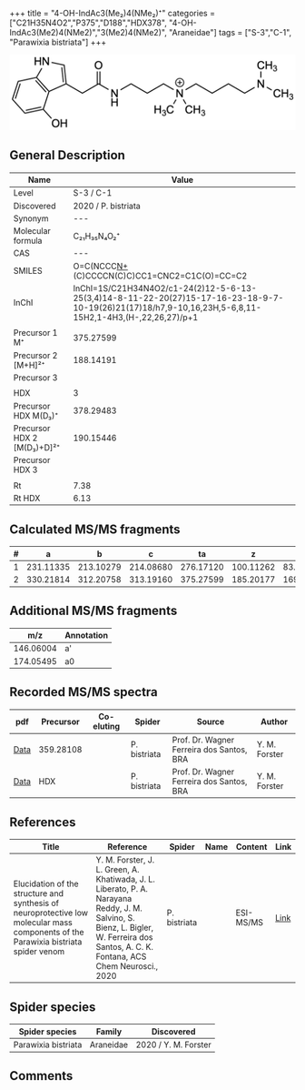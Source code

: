 +++
title = "4-OH-IndAc3(Me₂)4(NMe₂)⁺"
categories = ["C21H35N4O2","P375","D188","HDX378",
"4-OH-IndAc3(Me2)4(NMe2)","3(Me2)4(NMe2)",
"Araneidae"]
tags = ["S-3","C-1",
"Parawixia bistriata"]
+++

![](/img/4-OH-IndAc3(Me2)4(NMe2).png)

## General Description

| Name                       | Value              |
|----------------------------|--------------------|
| Level                      | S-3 / C-1          |
| Discovered                 | 2020 / P. bistriata |
| Synonym                    | ---                |
| Molecular formula          | C₂₁H₃₅N₄O₂⁺                   |
| CAS                        | ---                |
| SMILES | O=C(NCCC[N+](C)(C)CCCCN(C)C)CC1=CNC2=C1C(O)=CC=C2  |
| InChI  | InChI=1S/C21H34N4O2/c1-24(2)12-5-6-13-25(3,4)14-8-11-22-20(27)15-17-16-23-18-9-7-10-19(26)21(17)18/h7,9-10,16,23H,5-6,8,11-15H2,1-4H3,(H-,22,26,27)/p+1  |
|                            |                    |
| Precursor 1  M⁺         | 375.27599                   |
| Precursor 2 [M+H]²⁺       | 188.14191                   |
| Precursor 3                |                    |
|                            |                    |
| HDX                        | 3                   |
| Precursor HDX    M(D₃)⁺   |  378.29483                   |
| Precursor HDX 2 [M(D₃)+D]²⁺ | 190.15446                   |
| Precursor HDX 3            |                    |
|                            |                    |
| Rt                         | 7.38                   |
| Rt HDX                     | 6.13                   |

## Calculated MS/MS fragments

| # | a         | b         | c         | ta        | z         | y         | tz        |
|---|-----------|-----------|-----------|-----------|-----------|-----------|-----------|
| 1 | 231.11335 | 213.10279 | 214.08680 | 276.17120 | 100.11262 | 83.08607 | 145.17047 |
| 2 | 330.21814 | 312.20758 | 313.19160 | 375.27599 | 185.20177 | 169.18305 | 202.22832 |

## Additional MS/MS fragments

| m/z | Annotation |
|-----|------------|
| 146.06004    | a'   |
| 174.05495    | a0   |

## Recorded MS/MS spectra

| pdf                                             | Precursor | Co-eluting | Spider      | Source                       | Author        |
|-------------------------------------------------|-----------|------------|-------------|------------------------------|---------------|
| [Data](/pdf/P-bistriata/359_4-OH-IndAc3(Me2)4(NMe2)_Pb.pdf) | 359.28108 |           | P. bistriata | Prof. Dr. Wagner Ferreira dos Santos, BRA  | Y. M. Forster |
| [Data](/pdf/P-bistriata/359_4-OH-IndAc3(Me2)4(NMe2)_Pb_HDX.pdf) | HDX |           | P. bistriata | Prof. Dr. Wagner Ferreira dos Santos, BRA  | Y. M. Forster |


## References

| Title | Reference | Spider | Name | Content | Link |
|-------|-----------|--------|------|---------|------|
| Elucidation of the structure and synthesis of neuroprotective low molecular mass components of the Parawixia bistriata spider venom      | Y. M. Forster, J. L. Green, A. Khatiwada, J. L. Liberato, P. A. Narayana Reddy, J. M. Salvino, S. Bienz, L. Bigler, W. Ferreira dos Santos, A. C. K. Fontana, ACS Chem Neurosci., 2020          | P. bistriata       |      | ESI-MS/MS        | [Link](https://pubs.acs.org/doi/10.1021/acschemneuro.0c00007)     |

## Spider species

| Spider species     | Family     | Discovered           |
|--------------------|------------|----------------------|
| Parawixia bistriata | Araneidae | 2020 / Y. M. Forster |


## Comments